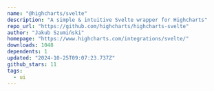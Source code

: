 ```yaml
---
name: "@highcharts/svelte"
description: "A simple & intuitive Svelte wrapper for Highcharts"
repo_url: "https://github.com/highcharts/highcharts-svelte"
author: "Jakub Szumiński"
homepage: "https://www.highcharts.com/integrations/svelte/"
downloads: 1048
dependents: 1
updated: "2024-10-25T09:07:23.737Z"
github_stars: 11
tags: 
  - ui
---
```

